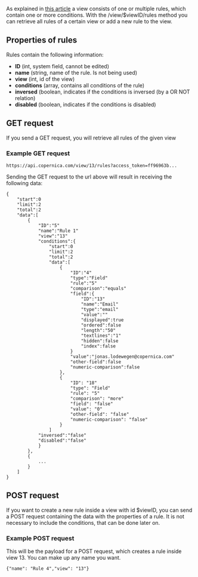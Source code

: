 As explained in [this article](./views-explained.md) a view consists of one
or multiple rules, which contain one or more conditions. With the
/view/\$viewID/rules method you can retrieve all rules of a certain view
or add a new rule to the view.

Properties of rules
-------------------

Rules contain the following information:

-   **ID** (int, system field, cannot be edited)
-   **name** (string, name of the rule. Is not being used)
-   **view** (int, id of the view)
-   **conditions** (array, contains all conditions of the rule)
-   **inversed** (boolean, indicates if the conditions is inversed (by a
    OR NOT relation)
-   **disabled** (boolean, indicates if the conditions is disabled)

GET request
-----------

If you send a GET request, you will retrieve all rules of the given view

### Example GET request

```
https://api.copernica.com/view/13/rules?access_token=ff96963b...
```

Sending the GET request to the url above will result in receiving the
following data:

```
{
    "start":0
    "limit":2
    "total":2
    "data":[
        {
            "ID":"5"
            "name":"Rule 1"
            "view":"13"
            "conditions":{
                "start":0
                "limit":2
                "total":2
                "data":[
                    {
                        "ID":"4"
                        "type":"Field"
                        "rule":"5"
                        "comparison":"equals"
                        "field":{
                            "ID":"13"
                            "name":"Email"
                            "type":"email"
                            "value":""
                            "displayed":true
                            "ordered":false
                            "length":"50"
                            "textlines":"1"
                            "hidden":false
                            "index":false
                        }
                        "value":"jonas.lodewegen@copernica.com"
                        "other-field":false
                        "numeric-comparison":false
                    },
                    {
                        "ID": "18"
                        "type": "Field"
                        "rule": "5"
                        "comparison": "more"
                        "field": "false"
                        "value": "0"
                        "other-field": "false"
                        "numeric-comparison": "false"
                    }
                ]   
            "inversed":"false"
            "disabled":"false"
            }
        },
        {
            ...
        }
    ]
}
```

POST request
------------

If you want to create a new rule inside a view with id \$viewID, you can
send a POST request containing the data with the properties of a rule.
It is not necessary to include the conditions, that can be done later
on.

### Example POST request

This will be the payload for a POST request, which creates a rule inside
view 13. You can make up any name you want.

```
{"name": "Rule 4","view": "13"}
```
